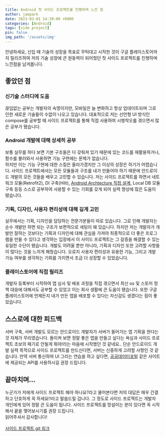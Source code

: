 ```yaml
---
title: Android 첫 사이드 프로젝트를 진행하며 느낀 점
author: jaepark
date: 2023-03-01 14:39:00 +0900
categories: [Android]
tags: [side project]
pin: false
img_path: '/assets/img'
---
```

안녕하세요, 신입 때 기술의 성장을 목표로 무턱대고 시작한 것이 구글 플레이스토어까지 릴리즈하여 저의 기술 성장에 큰 원동력이 되어줬던 첫 사이드 프로젝트를 진행하며 느낀점을 남겨봅니다.

## **좋았던 점**

### 신기술 스터디에 도움
끊임없는 공부는 개발자의 숙명이지만, 모바일은 늘 변화하고 항상 업데이트되며 그로 인한 새로운 기술들이 수없이 나오고 있습니다. 
대표적으로 저는 선언형 UI 방식인 compose를 공부할 때 사이드 프로젝트를 통해 직접 사용하여 시행착오를 겪으면서 많은 공부가 됐습니다.

### Android 개발에 대해 상세히 공부
보통 실무를 하다 보면 기본 구조들은 다 갖춰져 있기 때문에 있는 코드를 재활용하거나, 함수를 불러와서 사용하면 기능 구현에는 문제가 없습니다.  
하지만 이는 기능 구현에 대한 스킬은 올라가겠지만 그 이상의 성장은 하기가 어렵습니다. 
사이드 프로젝트에서는 모든 모듈들과 구조를 내가 만들어야 하기 때문에 안드로이드 개발의 모든 것들을 배우고 고민할 수 있습니다. 
저는 사이드 프로젝트를 하면서 네트워크 모듈(Retrofit2), DI 구축(Hilt), [Android Archtecture 직접 설계](https://developer.android.com/topic/architecture), 
Local DB 모듈 구축 등등 스스로 공부하여 사용할 수 있는 기회를 갖게 되어 실력 향상에 많은 도움이 됐습니다.

### 기획, 디자인, 사용자 편리성에 대해 깊게 고민
실무에서는 기획, 디자인을 담당하는 전문가분들이 따로 있습니다. 그로 인해 개발자는 순수 개발만 하면 되는 구조가 보편적으로 세팅이 돼 있습니다. 
하지만 저는 개발자가 개발만 잘하는 것보다는 기획과 디자인에 대해 관심을 가져야 최종적으로 더 좋은 프로그램을 만들 수 있다고 생각하는 입장에서 
이 사이드 프로젝트는 그 갈증을 해결할 수 있는 유일한 수단이 됐습니다. 개발도 어려울 뿐만 아니라, 기획과 디자인 또한 고려할 사항들이 많다는 것을 느끼게 해줬습니다. 
오로지 사용자 편리성과 유용한 기능, 그리고 개발 가능 여부를 생각하는 기회를 가지면서 조금 더 성장할 수 있었습니다.

### 플레이스토어에 직접 릴리즈
개발자 등록부터 시작하여 앱 심사 및 배포 과정을 직접 겪으면서 최신 os 및 스토어 정책 대응에 대해서도 공부할 수 있었고 이는 회사 생활에 큰 도움이 됐습니다.
또한 구글 플레이스토어에 언제든지 내가 만든 앱을 배포할 수 있다는 자신감도 생겼다는 점이 좋았습니다.

## **스스로에 대한 피드백**
서버 구축, 서버 개발도 모르는 안드로이드 개발자가 서버가 들어가는 앱 기획을 한다는 것 자체가 무리였습니다. 
돌이켜 보면 정말 좋은 앱을 만들고 싶다는 욕심과 사이드 프로젝트 초보의 패기로 안될게 뭐야!라는 마음에 시작했던 것 같네요.. 
단순 안드로이드 개발 실력 목적으로 사이드 프로젝트를 만드신다면, 서버는 신중하게 고려할 사항인 것 같습니다.
만약 서버 통신하여 UI 그리는 연습을 하고 싶다면, [공공데이터포털](https://www.data.go.kr) 같은 사이트에 제공되는 API를 사용하시길 권장 드립니다.

## **끝마치며...**
누군가가 저에게 사이드 프로젝트 해야 하나요?라고 물어본다면 저의 대답은 매우 간결하고 단호하게 꼭 하세요!!라고 말씀드릴 겁니다. 
그 정도로 사이드 프로젝트는 개발자 개인에게 있어 정말 큰 도움이 됩니다.
사이드 프로젝트를 망설이는 분이 있다면 꼭 시작해서 끝을 맺어보시기를 권장 드립니다.<br>읽어주셔서 감사합니다!<br><br>
[사이드 프로젝트 git 링크](https://github.com/YoonJaePark3908/StockPortfolio)

